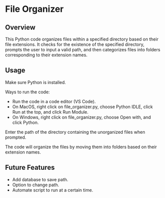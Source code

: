 # File Organizer
## Overview
This Python code organizes files within a specified directory based on their file extensions. It checks for the existence of the specified directory, prompts the user to input a valid path, and then categorizes files into folders corresponding to their extension names.

## Usage
Make sure Python is installed.

Ways to run the code:
- Run the code in a code editor (VS Code).
- On MacOS, right click on file_organizer.py, choose Python IDLE, click Run at the top, and click Run Module.
- On Windows, right click on file_organizer.py, choose Open with, and click Python.

Enter the path of the directory containing the unorganized files when prompted.

The code will organize the files by moving them into folders based on their extension names.

## Future Features
- Add database to save path.
- Option to change path.
- Automate script to run at a certain time.